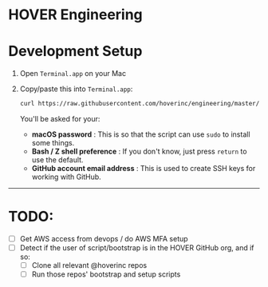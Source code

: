 # HOVER Engineering

# Development Setup

1. Open `Terminal.app` on your Mac

2. Copy/paste this into `Terminal.app`:

    ```sh
    curl https://raw.githubusercontent.com/hoverinc/engineering/master/script/bootstrap | sh
    ```

    You'll be asked for your:

   - **macOS password** : This is so that the script can use `sudo` to install some things.
   - **Bash / Z shell preference** : If you don't know, just press `return` to use the default.
   - **GitHub account email address** : This is used to create SSH keys for working with GitHub.

***

# TODO:
- [ ] Get AWS access from devops / do AWS MFA setup
- [ ] Detect if the user of script/bootstrap is in the HOVER GitHub org, and if so:
  - [ ] Clone all relevant @hoverinc repos
  - [ ] Run those repos' bootstrap and setup scripts
